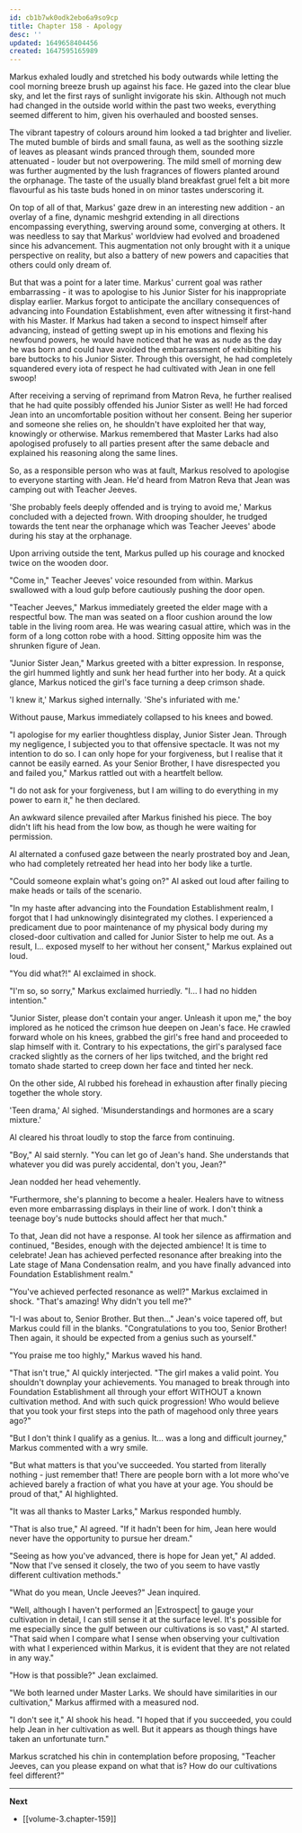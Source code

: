 ```yaml
---
id: cb1b7wk0odk2ebo6a9so9cp
title: Chapter 158 - Apology
desc: ''
updated: 1649658404456
created: 1647595165989
---
```


Markus exhaled loudly and stretched his body outwards while letting the cool morning breeze brush up against his face. He gazed into the clear blue sky, and let the first rays of sunlight invigorate his skin. Although not much had changed in the outside world within the past two weeks, everything seemed different to him, given his overhauled and boosted senses.

The vibrant tapestry of colours around him looked a tad brighter and livelier. The muted bumble of birds and small fauna, as well as the soothing sizzle of leaves as pleasant winds pranced through them, sounded more attenuated - louder but not overpowering. The mild smell of morning dew was further augmented by the lush fragrances of flowers planted around the orphanage. The taste of the usually bland breakfast gruel felt a bit more flavourful as his taste buds honed in on minor tastes underscoring it.

On top of all of that, Markus' gaze drew in an interesting new addition - an overlay of a fine, dynamic meshgrid extending in all directions encompassing everything, swerving around some, converging at others. It was needless to say that Markus' worldview had evolved and broadened since his advancement. This augmentation not only brought with it a unique perspective on reality, but also a battery of new powers and capacities that others could only dream of.

But that was a point for a later time. Markus' current goal was rather embarrassing - it was to apologise to his Junior Sister for his inappropriate display earlier. Markus forgot to anticipate the ancillary consequences of advancing into Foundation Establishment, even after witnessing it first-hand with his Master. If Markus had taken a second to inspect himself after advancing, instead of getting swept up in his emotions and flexing his newfound powers, he would have noticed that he was as nude as the day he was born and could have avoided the embarrassment of exhibiting his bare buttocks to his Junior Sister. Through this oversight, he had completely squandered every iota of respect he had cultivated with Jean in one fell swoop!

After receiving a serving of reprimand from Matron Reva, he further realised that he had quite possibly offended his Junior Sister as well! He had forced Jean into an uncomfortable position without her consent. Being her superior and someone she relies on, he shouldn't have exploited her that way, knowingly or otherwise. Markus remembered that Master Larks had also apologised profusely to all parties present after the same debacle and explained his reasoning along the same lines.

So, as a responsible person who was at fault, Markus resolved to apologise to everyone starting with Jean. He'd heard from Matron Reva that Jean was camping out with Teacher Jeeves.

'She probably feels deeply offended and is trying to avoid me,' Markus concluded with a dejected frown. With drooping shoulder, he trudged towards the tent near the orphanage which was Teacher Jeeves' abode during his stay at the orphanage.

Upon arriving outside the tent, Markus pulled up his courage and knocked twice on the wooden door.

"Come in," Teacher Jeeves' voice resounded from within. Markus swallowed with a loud gulp before cautiously pushing the door open.

"Teacher Jeeves," Markus immediately greeted the elder mage with a respectful bow. The man was seated on a floor cushion around the low table in the living room area. He was wearing casual attire, which was in the form of a long cotton robe with a hood. Sitting opposite him was the shrunken figure of Jean.

"Junior Sister Jean," Markus greeted with a bitter expression. In response, the girl hummed lightly and sunk her head further into her body. At a quick glance, Markus noticed the girl's face turning a deep crimson shade.

'I knew it,' Markus sighed internally. 'She's infuriated with me.'

Without pause, Markus immediately collapsed to his knees and bowed.

"I apologise for my earlier thoughtless display, Junior Sister Jean. Through my negligence, I subjected you to that offensive spectacle. It was not my intention to do so. I can only hope for your forgiveness, but I realise that it cannot be easily earned. As your Senior Brother, I have disrespected you and failed you," Markus rattled out with a heartfelt bellow.

"I do not ask for your forgiveness, but I am willing to do everything in my power to earn it," he then declared.

An awkward silence prevailed after Markus finished his piece. The boy didn't lift his head from the low bow, as though he were waiting for permission.

Al alternated a confused gaze between the nearly prostrated boy and Jean, who had completely retreated her head into her body like a turtle.

"Could someone explain what's going on?" Al asked out loud after failing to make heads or tails of the scenario.

"In my haste after advancing into the Foundation Establishment realm, I forgot that I had unknowingly disintegrated my clothes. I experienced a predicament due to poor maintenance of my physical body during my closed-door cultivation and called for Junior Sister to help me out. As a result, I... exposed myself to her without her consent," Markus explained out loud.

"You did what?!" Al exclaimed in shock.

"I'm so, so sorry," Markus exclaimed hurriedly. "I... I had no hidden intention."

"Junior Sister, please don't contain your anger. Unleash it upon me," the boy implored as he noticed the crimson hue deepen on Jean's face. He crawled forward whole on his knees, grabbed the girl's free hand and proceeded to slap himself with it. Contrary to his expectations, the girl's paralysed face cracked slightly as the corners of her lips twitched, and the bright red tomato shade started to creep down her face and tinted her neck. 

On the other side, Al rubbed his forehead in exhaustion after finally piecing together the whole story.

'Teen drama,' Al sighed. 'Misunderstandings and hormones are a scary mixture.'

Al cleared his throat loudly to stop the farce from continuing.

"Boy," Al said sternly. "You can let go of Jean's hand. She understands that whatever you did was purely accidental, don't you, Jean?"

Jean nodded her head vehemently.

"Furthermore, she's planning to become a healer. Healers have to witness even more embarrassing displays in their line of work. I don't think a teenage boy's nude buttocks should affect her that much."

To that, Jean did not have a response. Al took her silence as affirmation and continued, "Besides, enough with the dejected ambience! It is time to celebrate! Jean has achieved perfected resonance after breaking into the Late stage of Mana Condensation realm, and you have finally advanced into Foundation Establishment realm."

"You've achieved perfected resonance as well?" Markus exclaimed in shock. "That's amazing! Why didn't you tell me?"

"I-I was about to, Senior Brother. But then..." Jean's voice tapered off, but Markus could fill in the blanks. "Congratulations to you too, Senior Brother! Then again, it should be expected from a genius such as yourself."

"You praise me too highly," Markus waved his hand.

"That isn't true," Al quickly interjected. "The girl makes a valid point. You shouldn't downplay your achievements. You managed to break through into Foundation Establishment all through your effort WITHOUT a known cultivation method. And with such quick progression! Who would believe that you took your first steps into the path of magehood only three years ago?"

"But I don't think I qualify as a genius. It... was a long and difficult journey," Markus commented with a wry smile.

"But what matters is that you've succeeded. You started from literally nothing - just remember that! There are people born with a lot more who've achieved barely a fraction of what you have at your age. You should be proud of that," Al highlighted.

"It was all thanks to Master Larks," Markus responded humbly.

"That is also true," Al agreed. "If it hadn't been for him, Jean here would never have the opportunity to pursue her dream."

"Seeing as how you've advanced, there is hope for Jean yet," Al added. "Now that I've sensed it closely, the two of you seem to have vastly different cultivation methods."

"What do you mean, Uncle Jeeves?" Jean inquired.

"Well, although I haven't performed an |Extrospect| to gauge your cultivation in detail, I can still sense it at the surface level. It's possible for me especially since the gulf between our cultivations is so vast," Al started. "That said when I compare what I sense when observing your cultivation with what I experienced within Markus, it is evident that they are not related in any way."

"How is that possible?" Jean exclaimed.

"We both learned under Master Larks. We should have similarities in our cultivation," Markus affirmed with a measured nod.

"I don't see it," Al shook his head. "I hoped that if you succeeded, you could help Jean in her cultivation as well. But it appears as though things have taken an unfortunate turn."

Markus scratched his chin in contemplation before proposing, "Teacher Jeeves, can you please expand on what that is? How do our cultivations feel different?"

____

**Next**
* [[volume-3.chapter-159]]